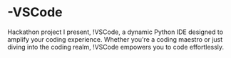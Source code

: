 # -VSCode
Hackathon project
I present, !VSCode, a dynamic Python IDE designed to amplify your coding experience. 
Whether you're a coding maestro or just diving into the coding realm, !VSCode empowers you to code effortlessly.
